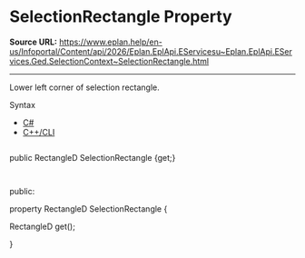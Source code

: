 # SelectionRectangle Property

**Source URL:** https://www.eplan.help/en-us/Infoportal/Content/api/2026/Eplan.EplApi.EServicesu~Eplan.EplApi.EServices.Ged.SelectionContext~SelectionRectangle.html

---

Lower left corner of selection rectangle.

Syntax

- [C#](#i-syntax-CS)
- [C++/CLI](#i-syntax-CPP2005)

```
```
public RectangleD SelectionRectangle {get;}
```
```

```
```
public:

property RectangleD SelectionRectangle {

   RectangleD get();

}
```
```
